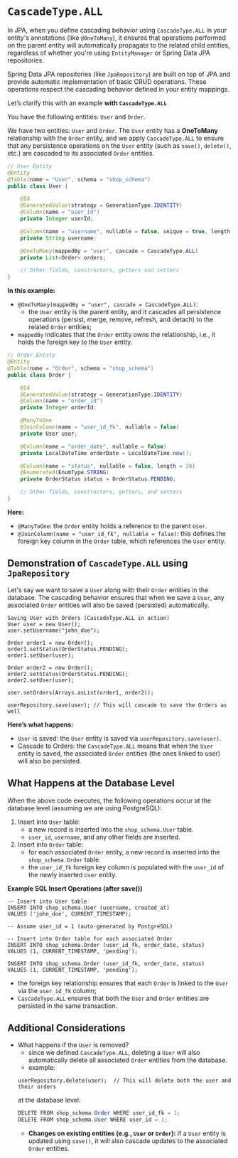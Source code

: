 # `CascadeType.ALL`

In JPA, when you define cascading behavior using `CascadeType.ALL` in your entity's
annotations (like `@OneToMany`), it ensures that operations performed on the parent 
entity will automatically propagate to the related child entities, regardless of whether 
you're using `EntityManager` or Spring Data JPA repositories.

Spring Data JPA repositories (like `JpaRepository`) are built on top of JPA and
provide automatic implementation of basic CRUD operations.
These operations respect the cascading behavior defined in your entity mappings.

Let’s clarify this with an example **with `CascadeType.ALL`**

You have the following entities: `User` and `Order`.

We have two entities: `User` and `Order`. The `User` entity has a **OneToMany** relationship
with the `Order` entity, and we apply `CascadeType.ALL` to ensure that any persistence
operations on the `User` entity (such as `save()`, `delete()`, etc.) are cascaded to
its associated `Order` entities.

```java
// User Entity
@Entity
@Table(name = "User", schema = "shop_schema")
public class User {

    @Id
    @GeneratedValue(strategy = GenerationType.IDENTITY)
    @Column(name = "user_id")
    private Integer userId;

    @Column(name = "username", nullable = false, unique = true, length = 50)
    private String username;

    @OneToMany(mappedBy = "user", cascade = CascadeType.ALL)
    private List<Order> orders;

    // Other fields, constructors, getters and setters
}
```

**In this example:**
- `@OneToMany(mappedBy = "user", cascade = CascadeType.ALL)`:
  - the `User` entity is the parent entity, and it cascades all persistence operations
  (persist, merge, remove, refresh, and detach) to the related `Order` entities;
- `mappedBy` indicates that the `Order` entity owns the relationship,
i.e., it holds the foreign key to the `User` entity.

```java
// Order Entity
@Entity
@Table(name = "Order", schema = "shop_schema")
public class Order {

    @Id
    @GeneratedValue(strategy = GenerationType.IDENTITY)
    @Column(name = "order_id")
    private Integer orderId;

    @ManyToOne
    @JoinColumn(name = "user_id_fk", nullable = false)
    private User user;

    @Column(name = "order_date", nullable = false)
    private LocalDateTime orderDate = LocalDateTime.now();

    @Column(name = "status", nullable = false, length = 20)
    @Enumerated(EnumType.STRING)
    private OrderStatus status = OrderStatus.PENDING;

    // Other fields, constructors, getters, and setters
}
```
**Here:**
- `@ManyToOne`: the `Order` entity holds a reference to the parent `User`.
- `@JoinColumn(name = "user_id_fk", nullable = false)`: this defines the foreign key column in the `Order` table, which references the `User` entity.

## Demonstration of `CascadeType.ALL` using `JpaRepository`
Let's say we want to save a `User` along with their `Order` entities in the database.
The cascading behavior ensures that when we save a `User`, any associated `Order`
entities will also be saved (persisted) automatically.

```
Saving User with Orders (CascadeType.ALL in action)
User user = new User();
user.setUsername("john_doe");

Order order1 = new Order();
order1.setStatus(OrderStatus.PENDING);
order1.setUser(user);

Order order2 = new Order();
order2.setStatus(OrderStatus.PENDING);
order2.setUser(user);

user.setOrders(Arrays.asList(order1, order2));

userRepository.save(user); // This will cascade to save the Orders as well
```
**Here’s what happens:**
- `User` is saved: the `User` entity is saved via `userRepository.save(user)`.
- Cascade to Orders: the `CascadeType.ALL` means that when the `User` entity is saved,
the associated `Order` entities (the ones linked to user) will also be persisted.

## What Happens at the Database Level
When the above code executes, the following operations occur at the database level
(assuming we are using PostgreSQL):
1. Insert into `User` table:
   - a new record is inserted into the `shop_schema.User` table.
   - `user_id`, `username`, and any other fields are inserted.
2. Insert into `Order` table:
   - for each associated `Order` entity, a new record is inserted into the `shop_schema.Order` table.
   - the `user_id_fk` foreign key column is populated with the `user_id` of the newly inserted `User` entity.

**Example SQL Insert Operations (after save())**
```
-- Insert into User table
INSERT INTO shop_schema.User (username, created_at)
VALUES ('john_doe', CURRENT_TIMESTAMP);

-- Assume user_id = 1 (auto-generated by PostgreSQL)

-- Insert into Order table for each associated Order
INSERT INTO shop_schema.Order (user_id_fk, order_date, status)
VALUES (1, CURRENT_TIMESTAMP, 'pending');

INSERT INTO shop_schema.Order (user_id_fk, order_date, status)
VALUES (1, CURRENT_TIMESTAMP, 'pending');
```
- the foreign key relationship ensures that each `Order` is linked to the `User` via the `user_id_fk` column;
- `CascadeType.ALL` ensures that both the `User` and `Order` entities are persisted in the same transaction.

## Additional Considerations
- What happens if the `User` is removed?
  - since we defined `CascadeType.ALL`, deleting a `User` will also
  automatically delete all associated `Order` entities from the database.
  - example:
  ```
  userRepository.delete(user);  // This will delete both the user and their orders
  ```
  at the database level:
  ```java
  DELETE FROM shop_schema.Order WHERE user_id_fk = 1;
  DELETE FROM shop_schema.User WHERE user_id = 1;
  ```
  - **Changes on existing entities (e.g., `User` or `Order`):** if a `User` entity is updated using `save()`, 
  it will also cascade updates to the associated `Order` entities.
